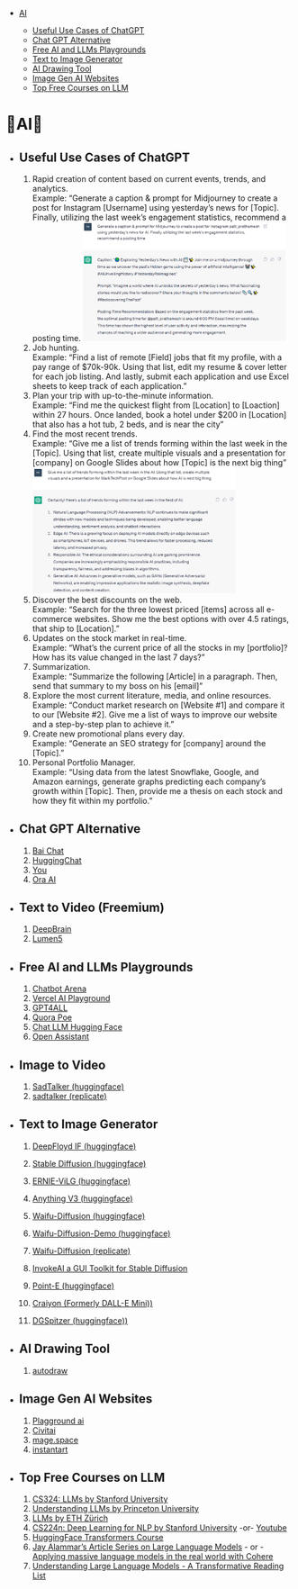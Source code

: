 - [AI](#ai)

  - [Useful Use Cases of ChatGPT](#useful-use-cases-of-chatgpt)
  - [Chat GPT Alternative](#chat-gpt-alternative)
  - [Free AI and LLMs Playgrounds](#free-ai-and-llms-playgrounds)
  - [Text to Image Generator](#text-to-image-generator)
  - [AI Drawing Tool](#ai-drawing-tool)
  - [Image Gen AI Websites](#image-gen-ai-websites)
  - [Top Free Courses on LLM](#top-free-courses-on-llm)

# 🤖AI🤖

- ## Useful Use Cases of ChatGPT

  1. Rapid creation of content based on current events, trends, and analytics. <br>
     Example: “Generate a caption & prompt for Midjourney to create a post for Instagram [Username] using yesterday’s news for [Topic]. Finally, utilizing the last week’s engagement statistics, recommend a posting time.
     <img alt="html structure" src="./assets/ai/1.png" width="360px"/>
  2. Job hunting. <br>
     Example: “Find a list of remote [Field] jobs that fit my profile, with a pay range of $70k-90k. Using that list, edit my resume & cover letter for each job listing. And lastly, submit each application and use Excel sheets to keep track of each application.”
  3. Plan your trip with up-to-the-minute information. <br>
     Example: “Find me the quickest flight from [Location] to [Loaction] within 27 hours. Once landed, book a hotel under $200 in [Location] that also has a hot tub, 2 beds, and is near the city”
  4. Find the most recent trends. <br>
     Example: “Give me a list of trends forming within the last week in the [Topic]. Using that list, create multiple visuals and a presentation for [company] on Google Slides about how [Topic] is the next big thing”
     <img alt="html structure" src="./assets/ai/2.png" width="360px"/>
  5. Discover the best discounts on the web. <br>
     Example: “Search for the three lowest priced [items] across all e-commerce websites. Show me the best options with over 4.5 ratings, that ship to [Location].”
  6. Updates on the stock market in real-time. <br>
     Example: “What’s the current price of all the stocks in my [portfolio]? How has its value changed in the last 7 days?”
  7. Summarization. <br>
     Example: “Summarize the following [Article] in a paragraph. Then, send that summary to my boss on his [email]”
  8. Explore the most current literature, media, and online resources. <br>
     Example: “Conduct market research on [Website #1] and compare it to our [Website #2]. Give me a list of ways to improve our website and a step-by-step plan to achieve it.”
  9. Create new promotional plans every day. <br>
     Example: “Generate an SEO strategy for [company] around the [Topic].”
  10. Personal Portfolio Manager. <br>
      Example: “Using data from the latest Snowflake, Google, and Amazon earnings, generate graphs predicting each company’s growth within [Topic]. Then, provide me a thesis on each stock and how they fit within my portfolio.”

- ## Chat GPT Alternative

  1. [Bai Chat](https://chatbot.theb.ai)
  2. [HuggingChat](https://huggingface.co/chat/)
  3. [You](https://you.com/)
  4. [Ora AI](https://ora.ai/)

- ## Text to Video (Freemium)

  1. [DeepBrain](https://www.deepbrain.io/features/text-to-speech)
  2. [Lumen5](https://lumen5.com/)

- ## Free AI and LLMs Playgrounds

  1. [Chatbot Arena](https://chat.lmsys.org/)
  2. [Vercel AI Playground](https://play.vercel.ai/)
  3. [GPT4ALL](https://gpt4all.io/)
  4. [Quora Poe](https://poe.com/)
  5. [Chat LLM Hugging Face](https://huggingface.co/spaces/olivierdehaene/chat-llm-streaming)
  6. [Open Assistant](https://open-assistant.io/)

- ## Image to Video

  1.  [SadTalker (huggingface)](https://huggingface.co/spaces/vinthony/SadTalker)
  2.  [sadtalker (replicate)](https://replicate.com/cjwbw/sadtalker)

- ## Text to Image Generator

  1. [DeepFloyd IF (huggingface)](https://huggingface.co/spaces/DeepFloyd/IF)
  2. [Stable Diffusion (huggingface)](https://huggingface.co/spaces/stabilityai/stable-diffusion)

  3. [ERNIE-ViLG (huggingface)](https://huggingface.co/spaces/PaddlePaddle/ERNIE-ViLG)

  4. [Anything V3 (huggingface)](https://huggingface.co/spaces/akhaliq/anything-v3.0)

  5. [Waifu-Diffusion (huggingface)](https://huggingface.co/hakurei/waifu-diffusion)

  6. [Waifu-Diffusion-Demo (huggingface)](https://huggingface.co/spaces/hakurei/waifu-diffusion-demo)

  7. [Waifu-Diffusion (replicate)](https://replicate.com/cjwbw/waifu-diffusion)

  8. [InvokeAI a GUI Toolkit for Stable Diffusion](https://github.com/invoke-ai/InvokeAI)

  9. [Point-E (huggingface)](https://huggingface.co/spaces/openai/point-e)

  10. [Craiyon (Formerly DALL-E Mini))](https://www.craiyon.com/)

  11. [DGSpitzer (huggingface))](https://huggingface.co/spaces/DGSpitzer/DGS-Diffusion-Space)

- ## AI Drawing Tool

  1. [autodraw](https://www.autodraw.com/)

- ## Image Gen AI Websites

  1. [Plagground ai](https://playgroundai.com/)
  2. [Civitai](https://civitai.com//)
  3. [mage.space](https://www.mage.space/)
  4. [instantart](https://instantart.io/)

- ## Top Free Courses on LLM

  1. [CS324: LLMs by Stanford University](https://stanford-cs324.github.io/winter2022/)
  2. [Understanding LLMs by Princeton University](https://www.cs.princeton.edu/courses/archive/fall22/cos597G/)
  3. [LLMs by ETH Zürich](https://rycolab.io/classes/llm-s23/)
  4. [CS224n: Deep Learning for NLP by Stanford University](https://web.stanford.edu/class/cs224n/) -or- [Youtube](https://youtube.com/playlist?list=PLoROMvodv4rOSH4v6133s9LFPRHjEmbmJ)
  5. [HuggingFace Transformers Course](https://huggingface.co/learn/nlp-course/chapter1/1)
  6. [Jay Alammar’s Article Series on Large Language Models](https://jalammar.github.io/illustrated-transformer/) - or - [Applying massive language models in the real world with Cohere
     ](https://jalammar.github.io/applying-large-language-models-cohere/)
  7. [Understanding Large Language Models - A Transformative Reading List](https://sebastianraschka.com/blog/2023/llm-reading-list.html)
